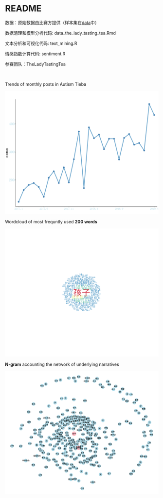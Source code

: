 # README

数据：原始数据由比赛方提供（样本集在[data](https://github.com/xyangwu/textanalysis-tieba/tree/main)中）

数据清理和模型分析代码: data_the_lady_tasting_tea.Rmd

文本分析和可视化代码: text_mining.R

情感指数计算代码: sentiment.R

参赛团队：TheLadyTastingTea

<br>

<br>

 <div>
Trends of monthly posts in Autism Tieba 

<a href="https://github.com/xyangwu/textanalysis-tieba/tree/main/fig/"><img src="https://github.com/xyangwu/textanalysis-tieba/blob/master/fig/descriotion.png?raw=true" style="max-width:100%;"></a>

Wordcloud of most frequntly used **200 words**

<a href="https://github.com/xyangwu/textanalysis-tieba/tree/main/fig/"><img src="https://github.com/xyangwu/textanalysis-tieba/blob/master/fig/wordcloud.png?raw=true" style="max-width:100%;"></a>

**N-gram** accounting the network of underlying narratives

<a href="https://github.com/xyangwu/textanalysis-tieba/tree/main/fig/"><img src="https://github.com/xyangwu/textanalysis-tieba/blob/master/fig/ngrams_user_n150_whiteline.png?raw=true" style="max-width:100%;"></a>

</div>